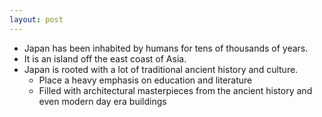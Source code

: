 ```yaml
---
layout: post
---
```



* Japan has been inhabited by humans for tens of thousands of years.
* It is an island off the east coast of Asia.
* Japan is rooted with a lot of traditional ancient history and culture.
  * Place a heavy emphasis on education and literature
  * Filled with architectural masterpieces from the ancient history and even modern day era buildings 


